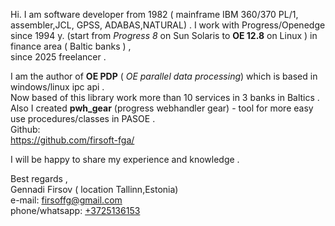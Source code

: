 Hi.
I am software developer from 1982 ( mainframe IBM 360/370 PL/1, assembler,JCL, GPSS, ADABAS,NATURAL) .
I work with Progress/Openedge since 1994 y. (start from *Progress 8* on Sun Solaris to **OE 12.8** on Linux ) in finance area ( Baltic banks ) ,   
 since 2025 freelancer .  
 
I am the author of **OE PDP** ( *OE parallel data processing*) which is based in windows/linux ipc api .   
Now based of this library work more than 10 services in 3 banks in Baltics .   
Also I created **pwh_gear** (progress webhandler gear) - tool for more easy use procedures/classes in PASOE .    
Github:    
<https://github.com/firsoft-fga/>  

   
I will be happy to share my experience and knowledge .

Best regards ,   
Gennadi Firsov ( location Tallinn,Estonia)    
        e-mail: <firsoffg@gmail.com>   
phone/whatsapp: <a href="https://wa.me/3725136153">+3725136153</a>   


